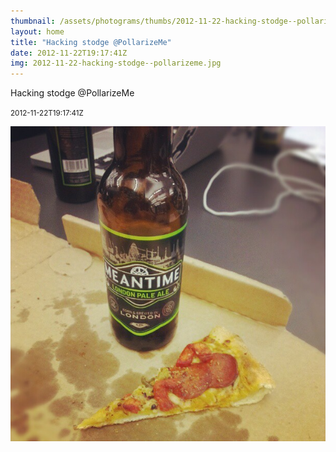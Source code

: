 ```yaml
---
thumbnail: /assets/photograms/thumbs/2012-11-22-hacking-stodge--pollarizeme.jpg
layout: home
title: "Hacking stodge @PollarizeMe"
date: 2012-11-22T19:17:41Z
img: 2012-11-22-hacking-stodge--pollarizeme.jpg
---
```


Hacking stodge @PollarizeMe

<small>2012-11-22T19:17:41Z</small>

![Hacking stodge @PollarizeMe](/assets/photograms/original/2012-11-22-hacking-stodge--pollarizeme.jpg)
